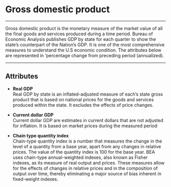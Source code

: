 # Gross domestic product
***
Gross domestic product is the monetary measure of the market value of all the final goods and services produced during a time period. Bureau of Economic Analysis publishes GDP by state for each quarter to show the state’s counterpart of the Nation’s GDP. It is one of the most comprehensive measures to understand the U.S economic condition. The attributes below are represented in ‘percentage change from preceding period (annualized).

***
## Attributes
- **Real GDP**\
Real GDP by state is an inflated-adjusted measure of each’s state gross product that is based on national prices for the goods and services produced within the state. It excludes the effects of price changes.

- **Current dollar GDP**\
Current dollar GDP are estimates in current dollars that are not adjusted for inflation. It is based on market prices during the measured period

- **Chain type quantity index**\
Chain-type quantity index is a number that measures the change in the level of a quantity from a base year, apart from any changes in relative prices. The value of the quantity index is 100 for the base year. BEA uses chain-type annual-weighted indexes, also known as Fisher indexes, as its measure of real output and prices. These measures allow for the effects of changes in relative prices and in the composition of output over time, thereby eliminating a major source of bias inherent in fixed-weight indexes.
